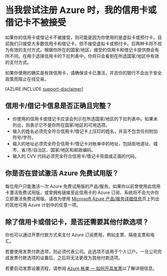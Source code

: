 <properties
	pageTitle="信用卡或借记卡在注册时不被接受 |Microsoft Azure"
	description="讨论信用卡或借记卡不被接受等 Microsoft Azure 注册问题的常见原因。"
	services="billing"
	documentationCenter=""
	authors="jiangchen79"
	manager="felixwu"
	editor=""
	tags="top-support-issue"
	keywords="信用卡不被接受，借记卡不被接受，你的信用卡不被接受，不接受信用卡"/>

<tags
	ms.service="billing"
	ms.date="06/01/2016"
	wacn.date=""/>

# 当我尝试注册 Azure 时，我的信用卡或借记卡不被接受
如果你的信用卡或借记卡不被接受，则可能是因为你使用的是虚拟卡或预付卡。目前我们只接受大多数信用卡和借记卡，但不接受虚拟卡或预付卡。后两种卡将不视为有效的支付方式。根据你所在的国家/地区，接受的信用卡和借记卡提供商会有所不同。在用于选择信用卡的下拉列表中，你将只会看到在所选国家/地区中有效的支付方式。

如果你使用的确实是有效信用卡，请确保该卡已激活，并且你的银行不会出于安全政策而阻止在线交易。

[AZURE.INCLUDE [support-disclaimer](../includes/support-disclaimer.md)]

## 信用卡/借记卡信息是否正确且完整？
- 你使用的信用卡或借记卡应该会列示在所选国家/地区的下拉列表中。如果未列出，则表示它不是你所在国家/地区的可用选项。
- 输入的姓名必须完全符合信用卡/借记卡上压印的姓名，并且不包含任何附加符号/字符。
- 输入的地址必须完全符合信用卡/借记卡对帐单中的地址，包括街地道址、城市、省/市/自治区、国家/地区和邮政编码。
- 输入的 CVV 代码必须完全符合信用卡/借记卡背面或正面的代码。

## 你是否在尝试激活 Azure 免费试用版？
每位用户只能激活一次 Azure 免费试用版的产品/服务。如果你以前曾使用此信用卡激活免费试用版，或曾拥有链接至此信用卡的 Azure 订阅，系统将不会允许你立即激活免费试用版。请改为使用 [Microsoft Azure 产品/服务详细信息](https://azure.microsoft.com/support/legal/offer-details/)页上列出的其他可用 Azure 计划中的任意一项。

## 除了信用卡或借记卡，是否还需要其他付款选项？
你也可以通过开票付款方式来支付 Azure 订阅费用，例如支票、隔夜支票和电汇。

若要使用发票付款选项，则必须代表公司。此选项不适用于个人订户。一旦公司完成发票付款选项的设置后，之后将无法更改为其他付款选项。

若要启动发票设置流程，请参阅 [Azure 帐单 — 如何开具发票](https://azure.microsoft.com/pricing/invoicing/)以了解详细信息。

<!---HONumber=Mooncake_0801_2016-->